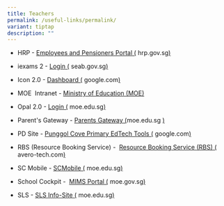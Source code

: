 ```yaml
---
title: Teachers
permalink: /useful-links/permalink/
variant: tiptap
description: ""
---
```

<ul data-tight="true" class="tight">
<li>
<p>HRP - <a href="https://www.hrp.gov.sg/hrp/#/landing-employee" rel="noopener noreferrer nofollow" target="_blank">Employees and Pensioners Portal (</a>
<a rel="noopener noreferrer nofollow" target="_blank">hrp.gov.sg</a><a href="https://www.hrp.gov.sg/hrp/#/landing-employee" rel="noopener noreferrer nofollow" target="_blank">)</a>
</p>
</li>
<li>
<p>iexams 2 - <a href="https://iexams.seab.gov.sg/sso/login?service=https%3A%2F%2Fiexams.seab.gov.sg%2Fsso%2Foauth2.0%2FcallbackAuthorize%3Fclient_id%3Diexams2-prod%26redirect_uri%3Dhttps%253A%252F%252Fiexams.seab.gov.sg%252Fiexams2%252Flogin%252Foauth2%252Fcode%252Fiexams2-prod%26response_type%3Dcode%26client_name%3DCasOAuthClient" rel="noopener noreferrer nofollow" target="_blank">Login (</a>
<a rel="noopener noreferrer nofollow" target="_blank">seab.gov.sg</a><a href="https://iexams.seab.gov.sg/sso/login?service=https%3A%2F%2Fiexams.seab.gov.sg%2Fsso%2Foauth2.0%2FcallbackAuthorize%3Fclient_id%3Diexams2-prod%26redirect_uri%3Dhttps%253A%252F%252Fiexams.seab.gov.sg%252Fiexams2%252Flogin%252Foauth2%252Fcode%252Fiexams2-prod%26response_type%3Dcode%26client_name%3DCasOAuthClient" rel="noopener noreferrer nofollow" target="_blank">)</a>
</p>
</li>
<li>
<p>Icon 2.0 - <a href="https://workspace.google.com/dashboard" rel="noopener noreferrer nofollow" target="_blank">Dashboard (</a>
<a rel="noopener noreferrer nofollow" target="_blank">google.com</a><a href="https://workspace.google.com/dashboard" rel="noopener noreferrer nofollow" target="_blank">)</a>
</p>
</li>
<li>
<p>MOE&nbsp; Intranet - <a href="https://www.moe.gov.sg/" rel="noopener noreferrer nofollow" target="_blank">Ministry of Education (MOE)</a>
</p>
</li>
<li>
<p>Opal 2.0 - <a href="https://idm.opal2.moe.edu.sg/account/login?returnUrl=%2Fconnect%2Fauthorize%2Fcallback%3Fresponse_type%3Dcode%26client_id%3DOpal2WebApp%26state%3DfWzF5Ky1817YB2RLYswAsI5DcUtzRfBGvkupmFX-sVKH3%26redirect_uri%3Dhttps%253A%252F%252Fwww.opal2.moe.edu.sg%252Fapp%252Findex.html%26scope%3Droles%2520profile%2520cxprofile%2520openid%2520cxDomainInternalApi%26code_challenge%3DEe2Sq_mF8iuWVxoD2pIPlsRQ8Qo_cQkD0afMLoos5do%26code_challenge_method%3DS256%26nonce%3DfWzF5Ky1817YB2RLYswAsI5DcUtzRfBGvkupmFX-sVKH3" rel="noopener noreferrer nofollow" target="_blank">Login (</a>
<a rel="noopener noreferrer nofollow" target="_blank">moe.edu.sg</a><a href="https://idm.opal2.moe.edu.sg/account/login?returnUrl=%2Fconnect%2Fauthorize%2Fcallback%3Fresponse_type%3Dcode%26client_id%3DOpal2WebApp%26state%3DfWzF5Ky1817YB2RLYswAsI5DcUtzRfBGvkupmFX-sVKH3%26redirect_uri%3Dhttps%253A%252F%252Fwww.opal2.moe.edu.sg%252Fapp%252Findex.html%26scope%3Droles%2520profile%2520cxprofile%2520openid%2520cxDomainInternalApi%26code_challenge%3DEe2Sq_mF8iuWVxoD2pIPlsRQ8Qo_cQkD0afMLoos5do%26code_challenge_method%3DS256%26nonce%3DfWzF5Ky1817YB2RLYswAsI5DcUtzRfBGvkupmFX-sVKH3" rel="noopener noreferrer nofollow" target="_blank">)</a>
</p>
</li>
<li>
<p>Parent's Gateway - <a href="https://pg.moe.edu.sg/" rel="noopener noreferrer nofollow" target="_blank">Parents Gateway (</a><a rel="noopener noreferrer nofollow" target="_blank">moe.edu.sg</a>
<a href="https://pg.moe.edu.sg/" rel="noopener noreferrer nofollow" target="_blank">)</a>
</p>
</li>
<li>
<p>PD Site - <a href="https://sites.google.com/moe.edu.sg/pcps-ictpd/home" rel="noopener noreferrer nofollow" target="_blank">Punggol Cove Primary EdTech Tools (</a>
<a rel="noopener noreferrer nofollow" target="_blank">google.com</a><a href="https://sites.google.com/moe.edu.sg/pcps-ictpd/home" rel="noopener noreferrer nofollow" target="_blank">)</a>
</p>
</li>
<li>
<p>RBS&nbsp;(Resource Booking Service) -&nbsp; <a href="https://rbs.avero-tech.com/" rel="noopener noreferrer nofollow" target="_blank">Resource Booking Service (RBS) (</a>
<a rel="noopener noreferrer nofollow" target="_blank">avero-tech.com</a><a href="https://rbs.avero-tech.com/" rel="noopener noreferrer nofollow" target="_blank">)</a>
</p>
</li>
<li>
<p>SC Mobile - <a href="https://scmobile.moe.edu.sg/home" rel="noopener noreferrer nofollow" target="_blank">SCMobile (</a>
<a rel="noopener noreferrer nofollow" target="_blank">moe.edu.sg</a><a href="https://scmobile.moe.edu.sg/home" rel="noopener noreferrer nofollow" target="_blank">)</a>
</p>
</li>
<li>
<p>School Cockpit -&nbsp; <a href="https://idp.mims.moe.gov.sg/nidp/saml2/sso?SAMLRequest=fZHLbsIwEEV%2FxZp9XoZAsEgQLUJFoiqC0EV3xhiwmtipx4n6%2BQ0EJOiCpcf3zOPe8eS3LEgjLSqjU4j8EIjUwuyVPqawzedeApNsjLwsaMWmtTvptfypJTrSghpZ95NCbTUzHBUyzUuJzAm2mb4vGfVDVlnjjDAFkCmitK4d9Wo01qW0G2kbJeR2vUzh5FyFLAhQnIwphBHflXJ%2BaaR%2FNI2Px%2BA8K0A0QGbtAkpzd1n6xql95ZeqxHtEt8ULRztwbqyQlzNScLaWQBazFPh%2BSHuyL067AY3jJI6FGtHeYTCkoh8lrQZXHFE1MoUDL%2FBMIdZyodFx7VKgIe15YeyF%2FTyMWExZP%2FGj4egLyOp6%2BovSnaXPfNp1ImRveb7yVh%2BbHMjnLZpWANcg2GW6vU%2FgeWN%2Bsx2yf%2BY%2B2jUO7vtn1%2Bdj7tkf&amp;RelayState=https%3A%2F%2Fschoolcockpit.moe.gov.sg%2FCP%2Fscapp%2Fsecurity%3FiplanetPageHandler%3Dmain%26function%3D6500&amp;SigAlg=http%3A%2F%2Fwww.w3.org%2F2001%2F04%2Fxmldsig-more%23rsa-sha256&amp;Signature=cYgbxWaKccb7nci%2BK5BzB1hjK58T73a%2By%2FbxsqO%2BDaWJd7GI%2BjhFxbk8nzkP%2FnYhzNhu%2B8QSAXbnTZ4mS2zXKy%2F4ZFJehjavt3LWPHWUrtB9R2DrF6QKHQw3Wjf6hVrn3h2p%2BkCgoHr3uBTrWTvy4CDEYswhsl0x0d1oacXxjx8ViKHvJZcnwaTyx0hQBvIlCNI7ELVbOTR%2BVmfYDGmJSgfXGKmWhY6m2EjIx0C%2BW%2BCcnOO4aXKfx1AF9QeuGNz8rFaMfNOvyFsNaXExir2iFyWTq4IftkeUFHoSax9So%2F1b5pNKtAG8Z5mMZRljlm0Pf32UHOa3kSJC%2B%2Fd65BerM8j9Q9FTIso51YkRq3Sa7AaV8T5zOzXfiNnokRG11pILo8gxcJlTfIa8GMDZjtR5bNFFs1mOWhz89K0551C%2BJnHXsHjyWLNWvNqyktR9zH8%2Boyo7QEFlty5Nvu463Tlm4FrlYC%2FyR4vMAgIir3LquMpcQRU3DIBP95mWpgxAUixruE6YPKLrkKtYo%2Fm6k2saTiFISSJz20JUDKRYHKxmO80Gw6FB0ZqLKqBCLsWubOKXbuP5kpNjJah%2Bf3RlcktAi6pDOmBi333jvTB5NSfwEKve5fAUJKakEF9p15SFcRxEJnLSZNLwixI8d1G1erxHniQi5Y8GVfSoUsnxQ%2FCHpOA%3D" rel="noopener noreferrer nofollow" target="_blank">MIMS Portal (</a>
<a rel="noopener noreferrer nofollow" target="_blank">moe.gov.sg</a><a href="https://idp.mims.moe.gov.sg/nidp/saml2/sso?SAMLRequest=fZHLbsIwEEV%2FxZp9XoZAsEgQLUJFoiqC0EV3xhiwmtipx4n6%2BQ0EJOiCpcf3zOPe8eS3LEgjLSqjU4j8EIjUwuyVPqawzedeApNsjLwsaMWmtTvptfypJTrSghpZ95NCbTUzHBUyzUuJzAm2mb4vGfVDVlnjjDAFkCmitK4d9Wo01qW0G2kbJeR2vUzh5FyFLAhQnIwphBHflXJ%2BaaR%2FNI2Px%2BA8K0A0QGbtAkpzd1n6xql95ZeqxHtEt8ULRztwbqyQlzNScLaWQBazFPh%2BSHuyL067AY3jJI6FGtHeYTCkoh8lrQZXHFE1MoUDL%2FBMIdZyodFx7VKgIe15YeyF%2FTyMWExZP%2FGj4egLyOp6%2BovSnaXPfNp1ImRveb7yVh%2BbHMjnLZpWANcg2GW6vU%2FgeWN%2Bsx2yf%2BY%2B2jUO7vtn1%2Bdj7tkf&amp;RelayState=https%3A%2F%2Fschoolcockpit.moe.gov.sg%2FCP%2Fscapp%2Fsecurity%3FiplanetPageHandler%3Dmain%26function%3D6500&amp;SigAlg=http%3A%2F%2Fwww.w3.org%2F2001%2F04%2Fxmldsig-more%23rsa-sha256&amp;Signature=cYgbxWaKccb7nci%2BK5BzB1hjK58T73a%2By%2FbxsqO%2BDaWJd7GI%2BjhFxbk8nzkP%2FnYhzNhu%2B8QSAXbnTZ4mS2zXKy%2F4ZFJehjavt3LWPHWUrtB9R2DrF6QKHQw3Wjf6hVrn3h2p%2BkCgoHr3uBTrWTvy4CDEYswhsl0x0d1oacXxjx8ViKHvJZcnwaTyx0hQBvIlCNI7ELVbOTR%2BVmfYDGmJSgfXGKmWhY6m2EjIx0C%2BW%2BCcnOO4aXKfx1AF9QeuGNz8rFaMfNOvyFsNaXExir2iFyWTq4IftkeUFHoSax9So%2F1b5pNKtAG8Z5mMZRljlm0Pf32UHOa3kSJC%2B%2Fd65BerM8j9Q9FTIso51YkRq3Sa7AaV8T5zOzXfiNnokRG11pILo8gxcJlTfIa8GMDZjtR5bNFFs1mOWhz89K0551C%2BJnHXsHjyWLNWvNqyktR9zH8%2Boyo7QEFlty5Nvu463Tlm4FrlYC%2FyR4vMAgIir3LquMpcQRU3DIBP95mWpgxAUixruE6YPKLrkKtYo%2Fm6k2saTiFISSJz20JUDKRYHKxmO80Gw6FB0ZqLKqBCLsWubOKXbuP5kpNjJah%2Bf3RlcktAi6pDOmBi333jvTB5NSfwEKve5fAUJKakEF9p15SFcRxEJnLSZNLwixI8d1G1erxHniQi5Y8GVfSoUsnxQ%2FCHpOA%3D" rel="noopener noreferrer nofollow" target="_blank">)</a>
</p>
</li>
<li>
<p>SLS - <a href="https://www.learning.moe.edu.sg/sls/index.html" rel="noopener noreferrer nofollow" target="_blank">SLS Info-Site (</a>
<a rel="noopener noreferrer nofollow" target="_blank">moe.edu.sg</a><a href="https://www.learning.moe.edu.sg/sls/index.html" rel="noopener noreferrer nofollow" target="_blank">)</a>
</p>
</li>
</ul>
<p></p>